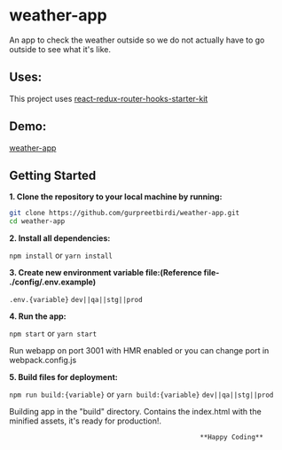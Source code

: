 # weather-app

An app to check the weather outside so we do not actually have to go outside to see what it's like.

## Uses:

This project uses [react-redux-router-hooks-starter-kit](https://github.com/gurpreetbirdi/react-redux-router-hooks-starter-kit.git 'gurpreetbirdi/react-redux-router-hooks-starter-kit')

## Demo:

[weather-app](https://gurpreetbirdi.github.io/weather-app)

## Getting Started

**1. Clone the repository to your local machine by running:**

```bash
git clone https://github.com/gurpreetbirdi/weather-app.git
cd weather-app
```

**2. Install all dependencies:**

`npm install` or `yarn install`

**3. Create new environment variable file:(Reference file- ./config/.env.example)**

`.env.{variable}` `dev||qa||stg||prod`

**4. Run the app:**

`npm start` or `yarn start`

Run webapp on port 3001 with HMR enabled or you can change port in webpack.config.js

**5. Build files for deployment:**

`npm run build:{variable}` or `yarn build:{variable}` `dev||qa||stg||prod`

Building app in the "build" directory. Contains the index.html with the minified assets, it's ready for production!.

                                                    **Happy Coding**
